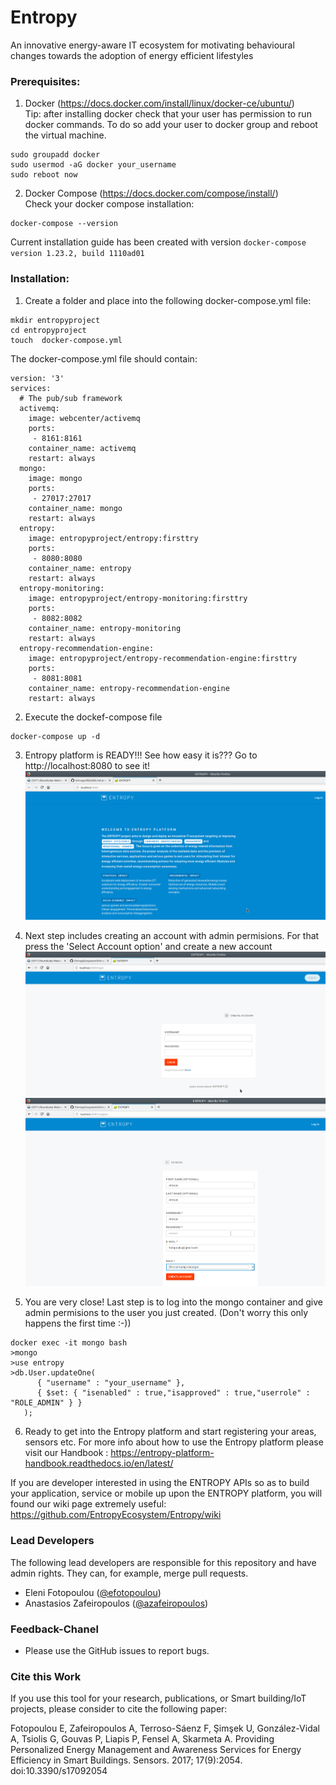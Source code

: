 # Entropy
An innovative energy-aware IT ecosystem for motivating behavioural changes towards the adoption of energy efficient lifestyles
### Prerequisites:
1. Docker (https://docs.docker.com/install/linux/docker-ce/ubuntu/)   
Tip: after installing docker check that your user has permission to run docker commands. To do so add your user to docker group and reboot the virtual machine.
```
sudo groupadd docker
sudo usermod -aG docker your_username
sudo reboot now
```
2. Docker Compose (https://docs.docker.com/compose/install/)  
Check your docker compose installation:
```
docker-compose --version
```
Current installation guide has been created with version ```docker-compose version 1.23.2, build 1110ad01```
### Installation:
1. Create a folder and place into the following docker-compose.yml file:
```
mkdir entropyproject
cd entropyproject
touch  docker-compose.yml
```

The docker-compose.yml file should contain:
```
version: '3'
services:
  # The pub/sub framework
  activemq:
    image: webcenter/activemq
    ports:
     - 8161:8161
    container_name: activemq
    restart: always
  mongo:
    image: mongo
    ports:
     - 27017:27017
    container_name: mongo
    restart: always
  entropy:
    image: entropyproject/entropy:firsttry
    ports:
     - 8080:8080
    container_name: entropy
    restart: always
  entropy-monitoring:
    image: entropyproject/entropy-monitoring:firsttry
    ports:
     - 8082:8082
    container_name: entropy-monitoring
    restart: always
  entropy-recommendation-engine:
    image: entropyproject/entropy-recommendation-engine:firsttry
    ports:
     - 8081:8081
    container_name: entropy-recommendation-engine
    restart: always
```
2. Execute the dockef-compose file
```
docker-compose up -d
```

3. Entropy platform is READY!!! See how easy it is??? Go to http://localhost:8080 to see it!
![](https://github.com/EntropyEcosystem/Entropy/blob/master/images/entropyFirstPage.png)

4. Next step includes creating an account with admin permisions. For that press the 'Select Account option' and create a new account
![](https://github.com/EntropyEcosystem/Entropy/blob/master/images/createaccount1.png)
![](https://github.com/EntropyEcosystem/Entropy/blob/master/images/createaccount2.png)

5. You are very close! Last step is to log into the mongo container and give admin permisions to the user you just created. (Don't worry this only happens the first time :-))
```
docker exec -it mongo bash
>mongo
>use entropy
>db.User.updateOne(
      { "username" : "your_username" },
      { $set: { "isenabled" : true,"isapproved" : true,"userrole" : "ROLE_ADMIN" } }
   );

```

6. Ready to get into the Entropy platform and start registering your areas, sensors etc.
For more info about how to use the Entropy platform please visit our Handbook : https://entropy-platform-handbook.readthedocs.io/en/latest/

If you are developer interested in using the ENTROPY APIs so as to build your application, service or mobile up upon the ENTROPY platform, you will found our wiki page extremely useful:  https://github.com/EntropyEcosystem/Entropy/wiki
### Lead Developers

The following lead developers are responsible for this repository and have admin rights. They can, for example, merge pull requests.

- Eleni Fotopoulou ([@efotopoulou](https://github.com/efotopoulou))
- Anastasios Zafeiropoulos ([@azafeiropoulos](https://github.com/azafeiropoulos))

### Feedback-Chanel

* Please use the GitHub issues to report bugs.

### Cite this Work
If you use this tool for your research, publications, or Smart building/IoT projects, please consider to cite the following paper:

Fotopoulou E, Zafeiropoulos A, Terroso-Sáenz F, Şimşek U, González-Vidal A, Tsiolis G, Gouvas P, Liapis P, Fensel A, Skarmeta A. Providing Personalized Energy Management and Awareness Services for Energy Efficiency in Smart Buildings. Sensors. 2017; 17(9):2054.  doi:10.3390/s17092054 
